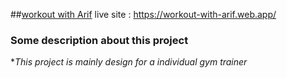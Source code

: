 ##[workout with Arif](https://workout-with-arif.web.app/)
live site : https://workout-with-arif.web.app/
### Some description about this project
*_This project is mainly design for a individual gym trainer_

